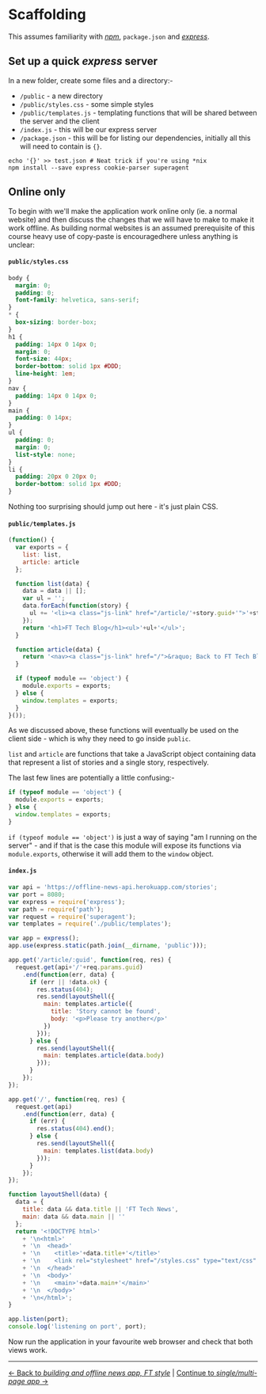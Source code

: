 # Scaffolding

This assumes familiarity with [*npm*](https://www.npmjs.org/), `package.json` and [*express*](http://expressjs.com/).

## Set up a quick *express* server

In a new folder, create some files and a directory:-

- `/public` - a new directory
- `/public/styles.css` - some simple styles
- `/public/templates.js` - templating functions that will be shared between the server and the client
- `/index.js` - this will be our express server
- `/package.json` - this will be for listing our dependencies, initially all this will need to contain is `{}`.


```
echo '{}' >> test.json # Neat trick if you're using *nix
npm install --save express cookie-parser superagent
```

## Online only

To begin with we'll make the application work online only (ie. a normal website) and then discuss the changes that we will have to make to make it work offline.  As building normal websites is an assumed prerequisite of this course heavy use of copy-paste is encouragedhere unless anything is unclear:

#### `public/styles.css`

```css
body {
  margin: 0;
  padding: 0;
  font-family: helvetica, sans-serif;
}
* {
  box-sizing: border-box;
}
h1 {
  padding: 14px 0 14px 0;
  margin: 0;
  font-size: 44px;
  border-bottom: solid 1px #DDD;
  line-height: 1em;
}
nav {
  padding: 14px 0 14px 0;
}
main {
  padding: 0 14px;
}
ul {
  padding: 0;
  margin: 0;
  list-style: none;
}
li {
  padding: 20px 0 20px 0;
  border-bottom: solid 1px #DDD;
}
```

Nothing too surprising should jump out here - it's just plain CSS.

#### `public/templates.js`

```js
(function() {
  var exports = {
    list: list,
    article: article
  };

  function list(data) {
    data = data || [];
    var ul = '';
    data.forEach(function(story) {
      ul += '<li><a class="js-link" href="/article/'+story.guid+'">'+story.title+'</a></li>';
    });
    return '<h1>FT Tech Blog</h1><ul>'+ul+'</ul>';
  }

  function article(data) {
    return '<nav><a class="js-link" href="/">&raquo; Back to FT Tech Blog</a></nav><h1>'+data.title+'</h1>'+data.body;
  }

  if (typeof module == 'object') {
    module.exports = exports;
  } else {
    window.templates = exports;
  }
}());
```

As we discussed above, these functions will eventually be used on the client side - which is why they need to go inside `public`.

`list` and `article` are functions that take a JavaScript object containing data that represent a list of stories and a single story, respectively.

The last few lines are potentially a little confusing:-

```js
if (typeof module == 'object') {
  module.exports = exports;
} else {
  window.templates = exports;
}
```

`if (typeof module == 'object')` is just a way of saying "am I running on the server" - and if that is the case this module will expose its functions via `module.exports`, otherwise it will add them to the `window` object.

#### `index.js`

```js
var api = 'https://offline-news-api.herokuapp.com/stories';
var port = 8080;
var express = require('express');
var path = require('path');
var request = require('superagent');
var templates = require('./public/templates');

var app = express();
app.use(express.static(path.join(__dirname, 'public')));

app.get('/article/:guid', function(req, res) {
  request.get(api+'/'+req.params.guid)
    .end(function(err, data) {
      if (err || !data.ok) {
        res.status(404);
        res.send(layoutShell({
          main: templates.article({
            title: 'Story cannot be found',
            body: '<p>Please try another</p>'
          })
        }));
      } else {
        res.send(layoutShell({
          main: templates.article(data.body)
        }));
      }
    });
});

app.get('/', function(req, res) {
  request.get(api)
    .end(function(err, data) {
      if (err) {
        res.status(404).end();
      } else {
        res.send(layoutShell({
          main: templates.list(data.body)
        }));
      }
    });
});

function layoutShell(data) {
  data = {
    title: data && data.title || 'FT Tech News',
    main: data && data.main || ''
  };
  return '<!DOCTYPE html>'
    + '\n<html>'
    + '\n  <head>'
    + '\n    <title>'+data.title+'</title>'
    + '\n    <link rel="stylesheet" href="/styles.css" type="text/css" media="all" />'
    + '\n  </head>'
    + '\n  <body>'
    + '\n    <main>'+data.main+'</main>'
    + '\n  </body>'
    + '\n</html>';
}

app.listen(port);
console.log('listening on port', port);
```

Now run the application in your favourite web browser and check that both views work.

---

[← Back to *building and offline news app, FT style*](../) | [Continue to *single/multi-page app* →](./02-single-multi-page)
